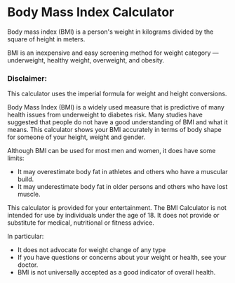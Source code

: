 # Body Mass Index Calculator

Body mass index (BMI) is a person's weight in kilograms divided
by the square of height in meters. 

BMI is an inexpensive and easy screening method for weight category
— underweight, healthy weight, overweight, and obesity.


### Disclaimer:

 This calculator uses the imperial formula for weight and height conversions.

 Body Mass Index (BMI) is a widely used measure that is predictive of many health issues from underweight to diabetes risk. Many studies have suggested that people do not have a good understanding of BMI and what it means. This calculator shows your BMI accurately in terms of body shape for someone of your height, weight and gender.

Although BMI can be used for most men and women, it does have some limits:

- It may overestimate body fat in athletes and others who have a muscular build.
- It may underestimate body fat in older persons and others who have lost muscle.

This calculator is provided for your entertainment. The BMI Calculator is not intended for use by individuals under the age of 18. It does not provide or substitute for medical, nutritional or fitness advice.

In particular:

- It does not advocate for weight change of any type
- If you have questions or concerns about your weight or health, see your doctor.
- BMI is not universally accepted as a good indicator of overall health.
